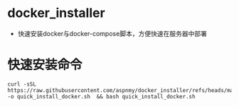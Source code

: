 # docker_installer
- 快速安装docker与docker-compose脚本，方便快速在服务器中部署
# 快速安装命令

```
curl -sSL https://raw.githubusercontent.com/aspnmy/docker_installer/refs/heads/master/quick_install_docker.sh -o quick_install_docker.sh  && bash quick_install_docker.sh
```
